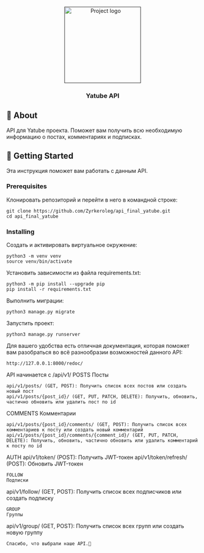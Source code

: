 <p align="center">
  <a href="" rel="noopener">
 <img width=200px height=200px src="https://i.imgur.com/6wj0hh6.jpg" alt="Project logo"></a>
</p>

<h3 align="center">Yatube API</h3>

## 🧐 About <a name = "about"></a>

API для Yatube проекта. Поможет вам получить всю необходимую информацию о постах, комментариях и подписках.

## 🏁 Getting Started <a name = "getting_started"></a>

Эта инструкция поможет вам работать с данным API.

### Prerequisites

Клонировать репозиторий и перейти в него в командной строке:

```
git clone https://github.com/Zyrkeroleg/api_final_yatube.git
cd api_final_yatube
```

### Installing

Cоздать и активировать виртуальное окружение:
```
python3 -m venv venv
source venv/bin/activate
```
Установить зависимости из файла requirements.txt:
```
python3 -m pip install --upgrade pip
pip install -r requirements.txt
```
Выполнить миграции:
```
python3 manage.py migrate
```
Запустить проект:
```
python3 manage.py runserver
```
Для вашего удобства есть отличная документация, которая поможет вам разобраться во всё разнообразии возможностей данного API:
```
http://127.0.0.1:8000/redoc/
```
API начинается с /api/v1/
POSTS
Посты
```
api/v1/posts/ (GET, POST): Получить список всех постов или создать новый пост
api/v1/posts/{post_id}/ (GET, PUT, PATCH, DELETE): Получить, обновить, частично обновить или удалить пост по id
```
COMMENTS
Комментарии

```
api/v1/posts/{post_id}/comments/ (GET, POST): Получить список всех комментариев к посту или создать новый комментарий
api/v1/posts/{post_id}/comments/{comment_id}/ (GET, PUT, PATCH, DELETE): Получить, обновить, частично обновить или удалить комментарий к посту по id
```
AUTH
api/v1/token/ (POST): Получить JWT-токен
api/v1/token/refresh/ (POST): Обновить JWT-токен
```
FOLLOW
Подписки
```
api/v1/follow/ (GET, POST): Получить список всех подписчиков или создать подписку
```
GROUP
Группы
```
api/v1/group/ (GET, POST): Получить список всех групп или создать новую группу
```
Спасибо, что выбрали наше API.🎉
